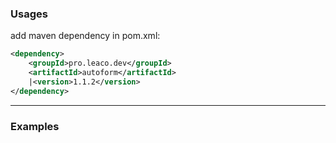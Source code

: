 ### Usages
add maven dependency in pom.xml:

```xml
<dependency>
    <groupId>pro.leaco.dev</groupId>
    <artifactId>autoform</artifactId>
    |<version>1.1.2</version>
</dependency>
```

---

### Examples

